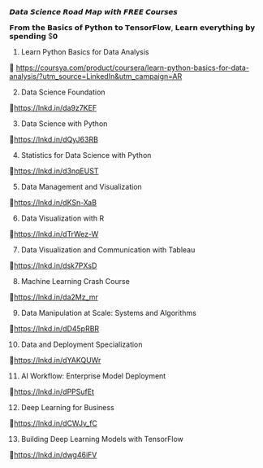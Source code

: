 
𝘿𝙖𝙩𝙖 𝙎𝙘𝙞𝙚𝙣𝙘𝙚 𝙍𝙤𝙖𝙙 𝙈𝙖𝙥 𝙬𝙞𝙩𝙝 𝙁𝙍𝙀𝙀 𝘾𝙤𝙪𝙧𝙨𝙚𝙨

𝗙𝗿𝗼𝗺 𝘁𝗵𝗲 𝗕𝗮𝘀𝗶𝗰𝘀 𝗼𝗳 𝗣𝘆𝘁𝗵𝗼𝗻 𝘁𝗼 𝗧𝗲𝗻𝘀𝗼𝗿𝗙𝗹𝗼𝘄, 𝗟𝗲𝗮𝗿𝗻 𝗲𝘃𝗲𝗿𝘆𝘁𝗵𝗶𝗻𝗴 𝗯𝘆 𝘀𝗽𝗲𝗻𝗱𝗶𝗻𝗴 $𝟬

1. Learn Python Basics for Data Analysis

🔗 https://coursya.com/product/coursera/learn-python-basics-for-data-analysis/?utm_source=LinkedIn&utm_campaign=AR

2. Data Science Foundation

🔗https://lnkd.in/da9z7KEF

3. Data Science with Python

🔗https://lnkd.in/dQyJ63RB

4. Statistics for Data Science with Python

🔗https://lnkd.in/d3nqEUST

5. Data Management and Visualization

🔗https://lnkd.in/dKSn-XaB

6. Data Visualization with R

🔗https://lnkd.in/dTrWez-W

7. Data Visualization and Communication with Tableau

🔗https://lnkd.in/dsk7PXsD

8. Machine Learning Crash Course

🔗https://lnkd.in/da2Mz_mr

9. Data Manipulation at Scale: Systems and Algorithms

🔗https://lnkd.in/dD45pRBR

10. Data and Deployment Specialization

🔗https://lnkd.in/dYAKQUWr

11. AI Workflow: Enterprise Model Deployment

🔗https://lnkd.in/dPPSufEt

12. Deep Learning for Business

🔗https://lnkd.in/dCWJv_fC

13. Building Deep Learning Models with TensorFlow

🔗https://lnkd.in/dwg46iFV
